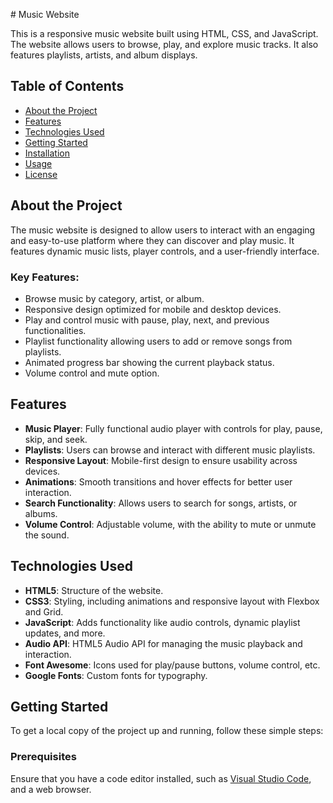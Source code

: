 <p>
  # Music Website

This is a responsive music website built using HTML, CSS, and JavaScript. The website allows users to browse, play, and explore music tracks. It also features playlists, artists, and album displays.

## Table of Contents

- [About the Project](#about-the-project)
- [Features](#features)
- [Technologies Used](#technologies-used)
- [Getting Started](#getting-started)
- [Installation](#installation)
- [Usage](#usage)
- [License](#license)

## About the Project

The music website is designed to allow users to interact with an engaging and easy-to-use platform where they can discover and play music. It features dynamic music lists, player controls, and a user-friendly interface.

### Key Features:
- Browse music by category, artist, or album.
- Responsive design optimized for mobile and desktop devices.
- Play and control music with pause, play, next, and previous functionalities.
- Playlist functionality allowing users to add or remove songs from playlists.
- Animated progress bar showing the current playback status.
- Volume control and mute option.

## Features

- **Music Player**: Fully functional audio player with controls for play, pause, skip, and seek.
- **Playlists**: Users can browse and interact with different music playlists.
- **Responsive Layout**: Mobile-first design to ensure usability across devices.
- **Animations**: Smooth transitions and hover effects for better user interaction.
- **Search Functionality**: Allows users to search for songs, artists, or albums.
- **Volume Control**: Adjustable volume, with the ability to mute or unmute the sound.

## Technologies Used

- **HTML5**: Structure of the website.
- **CSS3**: Styling, including animations and responsive layout with Flexbox and Grid.
- **JavaScript**: Adds functionality like audio controls, dynamic playlist updates, and more.
- **Audio API**: HTML5 Audio API for managing the music playback and interaction.
- **Font Awesome**: Icons used for play/pause buttons, volume control, etc.
- **Google Fonts**: Custom fonts for typography.

## Getting Started

To get a local copy of the project up and running, follow these simple steps:

### Prerequisites

Ensure that you have a code editor installed, such as [Visual Studio Code](https://code.visualstudio.com/), and a web browser.


</p>
